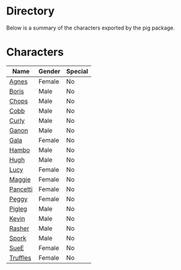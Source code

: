 # Directory
Below is a summary of the characters exported by the pig package.
# Characters
|Name|Gender|Special|
|---|---|---|
|[Agnes](./character/pig/agnes.go)|Female|No|
|[Boris](./character/pig/boris.go)|Male|No|
|[Chops](./character/pig/chops.go)|Male|No|
|[Cobb](./character/pig/cobb.go)|Male|No|
|[Curly](./character/pig/curly.go)|Male|No|
|[Ganon](./character/pig/ganon.go)|Male|No|
|[Gala](./character/pig/gala.go)|Female|No|
|[Hambo](./character/pig/hambo.go)|Male|No|
|[Hugh](./character/pig/hugh.go)|Male|No|
|[Lucy](./character/pig/lucy.go)|Female|No|
|[Maggie](./character/pig/maggie.go)|Female|No|
|[Pancetti](./character/pig/pancetti.go)|Female|No|
|[Peggy](./character/pig/peggy.go)|Female|No|
|[Pigleg](./character/pig/pigleg.go)|Male|No|
|[Kevin](./character/pig/kevin.go)|Male|No|
|[Rasher](./character/pig/rasher.go)|Male|No|
|[Spork](./character/pig/spork.go)|Male|No|
|[SueE](./character/pig/suee.go)|Female|No|
|[Truffles](./character/pig/truffles.go)|Female|No|
